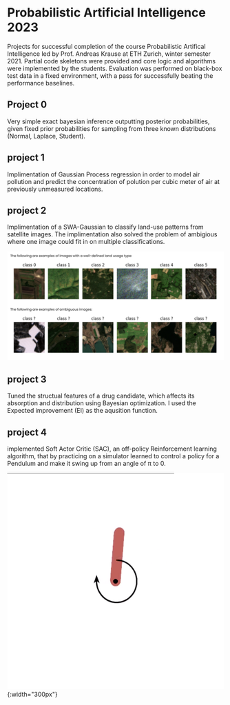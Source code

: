 # Probabilistic Artificial Intelligence 2023
Projects for successful completion of the course Probabilistic Artifical Intelligence led by Prof. Andreas Krause at ETH Zurich, winter semester 2021. Partial code skeletons were provided and core logic and algorithms were implemented by the students. Evaluation was performed on black-box test data in a fixed environment, with a pass for successfully beating the performance baselines.

## Project 0 
Very simple exact bayesian inference outputting posterior probabilities, given fixed prior probabilities for sampling from three known distributions (Normal, Laplace, Student).

## project 1
Implimentation of Gaussian Process regression in order to model air pollution and predict the concentration of polution per cubic meter of air at previously unmeasured locations.

## project 2
Implimentation of a SWA-Gaussian to classify land-use patterns from satellite images. The implimentation also solved the problem of ambigious where one image could fit in on multiple classifications. 

![Classification of satellite images](Media/satellite.png?raw=true "Satellite images")

## project 3
Tuned the structual features of a drug candidate, which affects its absorption and distribution using Bayesian optimization. I used the Expected improvement (EI) as the aqusition function.

## project 4
implemented Soft Actor Critic (SAC), an off-policy Reinforcement learning algorithm, that by practicing on a simulator learned to control a policy for a Pendulum and make it swing up from an angle of π to 0. 

[![Pendulum](Media/pendulum.png)](Media/pendulum_episode.mp4){:width="300px"}